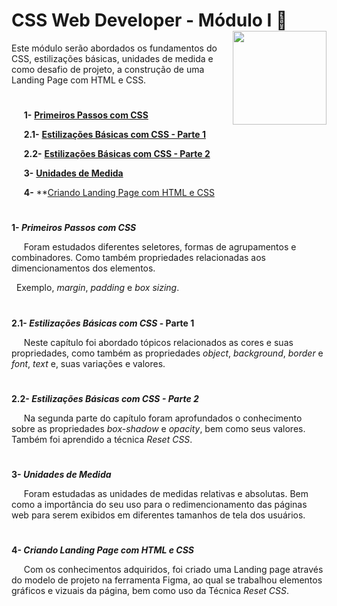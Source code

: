 # **CSS Web Developer - Módulo I** :dizzy: <img width="150" align="right" src="https://hermes.digitalinnovation.one/tracks/da043c7a-7189-441e-bf28-adc2d05a4934.png">

Este módulo serão abordados os fundamentos do CSS, estilizações básicas, unidades de medida e como desafio de projeto, a construção de uma Landing Page com HTML e CSS.
#

&nbsp;&nbsp;&nbsp;&nbsp; **1-** **[Primeiros Passos com CSS](https://github.com/Brayan-sant/Formacao-CSS-Web-Developer-modulo-I/blob/main/Aulas/Fundamentos%20do%20CSS.docx)**

&nbsp;&nbsp;&nbsp;&nbsp; **2.1-** [**Estilizações Básicas com CSS - Parte 1**](https://github.com/Brayan-sant/Formacao-CSS-Web-Developer-modulo-I/blob/main/Aulas/Estiliza%C3%A7%C3%B5es%20b%C3%A1sicas%20com%20CSS.docx)

&nbsp;&nbsp;&nbsp;&nbsp; **2.2-** [**Estilizações Básicas com CSS - Parte 2**](https://github.com/Brayan-sant/Formacao-CSS-Web-Developer-modulo-I/blob/main/Aulas/Estiliza%C3%A7%C3%B5es%20b%C3%A1sicas%20com%20CSS%20-%20Parte%202.docx)

&nbsp;&nbsp;&nbsp;&nbsp; **3-** [**Unidades de Medida**](https://github.com/Brayan-sant/Formacao-CSS-Web-Developer-modulo-I/blob/main/Aulas/Unidades%20de%20Medida%20CSS.docx)

&nbsp;&nbsp;&nbsp;&nbsp; **4-** **[Criando Landing Page com HTML e CSS](https://brayan-sant.github.io/Formacao-CSS-Web-Developer-modulo-I/)

# 
**1- _Primeiros Passos com CSS_**

&nbsp;&nbsp;&nbsp;&nbsp; Foram estudados diferentes seletores, formas de agrupamentos e combinadores. Como também propriedades relacionadas aos dimencionamentos dos elementos.

&nbsp;&nbsp;Exemplo, _margin_, _padding_ e _box sizing_.

# 
**2.1- _Estilizações Básicas com CSS_ - Parte 1**

&nbsp;&nbsp;&nbsp;&nbsp; Neste capítulo foi abordado tópicos relacionados as cores e suas propriedades, como também as propriedades _object_, _background_, _border_ e _font_, _text_ e, suas variações e valores.

# 
**2.2- _Estilizações Básicas com CSS - Parte 2_**

&nbsp;&nbsp;&nbsp;&nbsp; Na segunda parte do capítulo foram aprofundados o conhecimento sobre as propriedades _box-shadow_ e _opacity_, bem como seus valores. Também foi aprendido a técnica *Reset CSS*.

# 
**3- _Unidades de Medida_**

&nbsp;&nbsp;&nbsp;&nbsp; Foram estudadas as unidades de medidas relativas e absolutas. Bem como a importância do seu uso para o redimencionamento das páginas web para serem exibidos em diferentes tamanhos de tela dos usuários.

# 
**4- _Criando Landing Page com HTML e CSS_**

&nbsp;&nbsp;&nbsp;&nbsp; Com os conhecimentos adquiridos, foi criado uma Landing page através do modelo de projeto na ferramenta Figma, ao qual se trabalhou elementos gráficos e vizuais da página, bem como uso da Técnica *Reset CSS*.
